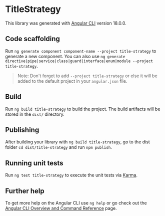 # TitleStrategy

This library was generated with [Angular CLI](https://github.com/angular/angular-cli) version 18.0.0.

## Code scaffolding

Run `ng generate component component-name --project title-strategy` to generate a new component. You can also use `ng generate directive|pipe|service|class|guard|interface|enum|module --project title-strategy`.
> Note: Don't forget to add `--project title-strategy` or else it will be added to the default project in your `angular.json` file. 

## Build

Run `ng build title-strategy` to build the project. The build artifacts will be stored in the `dist/` directory.

## Publishing

After building your library with `ng build title-strategy`, go to the dist folder `cd dist/title-strategy` and run `npm publish`.

## Running unit tests

Run `ng test title-strategy` to execute the unit tests via [Karma](https://karma-runner.github.io).

## Further help

To get more help on the Angular CLI use `ng help` or go check out the [Angular CLI Overview and Command Reference](https://angular.dev/tools/cli) page.
